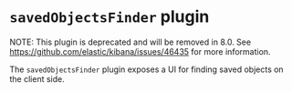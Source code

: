 # `savedObjectsFinder` plugin

NOTE: This plugin is deprecated and will be removed in 8.0. See https://github.com/elastic/kibana/issues/46435 for more information.

The `savedObjectsFinder` plugin exposes a UI for finding saved objects on the client side.
